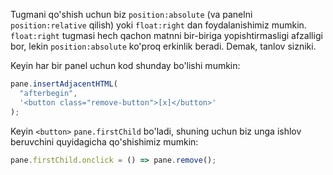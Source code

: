 Tugmani qo'shish uchun biz `position:absolute` (va panelni `position:relative` qilish) yoki `float:right` dan foydalanishimiz mumkin. `float:right` tugmasi hech qachon matnni bir-biriga yopishtirmasligi afzalligi bor, lekin `position:absolute` ko'proq erkinlik beradi. Demak, tanlov sizniki.

Keyin har bir panel uchun kod shunday bo'lishi mumkin:

```js
pane.insertAdjacentHTML(
  "afterbegin",
  '<button class="remove-button">[x]</button>'
);
```

Keyin `<button>` `pane.firstChild` bo'ladi, shuning uchun biz unga ishlov beruvchini quyidagicha qo'shishimiz mumkin:

```js
pane.firstChild.onclick = () => pane.remove();
```
